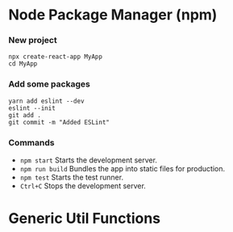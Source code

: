 # Node Package Manager (npm)

### New project
```
npx create-react-app MyApp
cd MyApp
```

### Add some packages
```
yarn add eslint --dev
eslint --init
git add .
git commit -m "Added ESLint"
```

### Commands
- ```npm start``` Starts the development server.
- ```npm run build``` Bundles the app into static files for production.
- ```npm test``` Starts the test runner.
- ```Ctrl+C``` Stops the development server.

# Generic Util Functions
